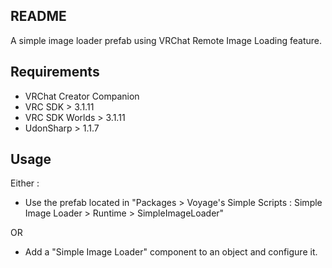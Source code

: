 README
------

A simple image loader prefab using VRChat Remote Image Loading feature.

## Requirements

* VRChat Creator Companion
* VRC SDK > 3.1.11
* VRC SDK Worlds > 3.1.11
* UdonSharp > 1.1.7

## Usage

Either :

* Use the prefab located in "Packages > Voyage's Simple Scripts : Simple Image Loader > Runtime > SimpleImageLoader"

OR

* Add a "Simple Image Loader" component to an object and configure it.